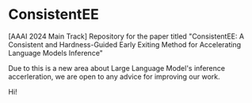 # ConsistentEE
[AAAI 2024 Main Track] Repository for the paper titled "ConsistentEE: A Consistent and Hardness-Guided Early Exiting Method for Accelerating Language Models Inference"

Due to this is a new area about Large Language Model's inference accerleration, we are open to any advice for improving our work.


Hi!
